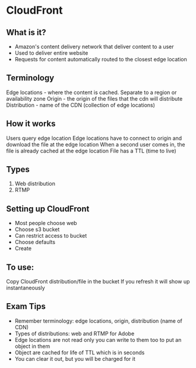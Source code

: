 # CloudFront
## What is it?
- Amazon's content delivery network that deliver content to a user
- Used to deliver entire website
- Requests for content automatically routed to the closest edge location

## Terminology
Edge locations - where the content is cached. Separate to a region or availability zone
Origin - the origin of the files that the cdn will distribute
Distribution - name of the CDN (collection of edge locations)

## How it works
Users query edge location
Edge locations have to connect to origin and download the file at the edge location
When a second user comes in, the file is already cached at the edge location
File has a TTL (time to live)

## Types
1. Web distribution
2. RTMP

## Setting up CloudFront
- Most people choose web
- Choose s3 bucket
- Can restrict access to bucket
- Choose defaults
- Create

## To use:
Copy CloudFront distribution/file in the bucket
If you refresh it will show up instantaneously

## Exam Tips
- Remember terminology: edge locations, origin, distribution (name of CDN)
- Types of distributions: web and RTMP for Adobe
- Edge locations are not read only you can write to them too to put an object in them
- Object are cached for life of TTL which is in seconds
- You can clear it out, but you will be charged for it